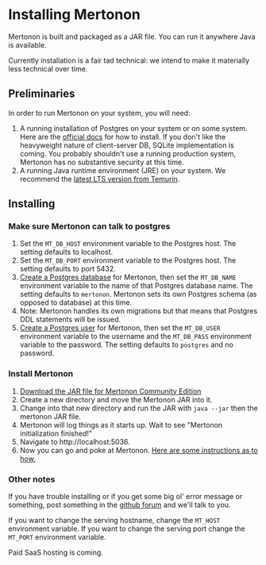 # Installing Mertonon

Mertonon is built and packaged as a JAR file. You can run it anywhere Java is available.

Currently installation is a fair tad technical: we intend to make it materially less technical over time.

## Preliminaries

In order to run Mertonon on your system, you will need:

1. A running installation of Postgres on your system or on some system. Here are the [official docs](https://www.postgresql.org/download/) for how to install. If you don't like the heavyweight nature of client-server DB, SQLite implementation is coming. You probably shouldn't use a running production system, Mertonon has no substantive security at this time.
2. A running Java runtime environment (JRE) on your system. We recommend the [latest LTS version from Temurin](https://adoptium.net/).

## Installing

### Make sure Mertonon can talk to postgres

1. Set the `MT_DB_HOST` environment variable to the Postgres host. The setting defaults to localhost.
2. Set the `MT_DB_PORT` environment variable to the Postgres host. The setting defaults to port 5432.
3. [Create a Postgres database](https://www.postgresql.org/docs/current/manage-ag-createdb.html) for Mertonon, then set the `MT_DB_NAME` environment variable to the name of that Postgres database name. The setting defaults to `mertonon`. Mertonon sets its own Postgres schema (as opposed to database) at this time.
4. Note: Mertonon handles its own migrations but that means that Postgres DDL statements will be issued.
5. [Create a Postgres user](https://www.postgresql.org/docs/current/sql-createuser.html) for Mertonon, then set the `MT_DB_USER` environment variable to the username and the `MT_DB_PASS` environment variable to the password. The setting defaults to `postgres` and no password.

### Install Mertonon

1. [Download the JAR file for Mertonon Community Edition](https://github.com/howonlee/mertonon/releases/)
2. Create a new directory and move the Mertonon JAR into it.
3. Change into that new directory and run the JAR with `java --jar` then the mertonon JAR file.
4. Mertonon will log things as it starts up. Wait to see "Mertonon initialization finished!"
5. Navigate to http://localhost:5036.
6. Now you can go and poke at Mertonon. [Here are some instructions as to how.](usage.md)

### Other notes

If you have trouble installing or if you get some big ol' error message or something, post something in the [github forum](https://github.com/howonlee/mertonon/discussions) and we'll talk to you.

If you want to change the serving hostname, change the `MT_HOST` environment variable. If you want to change the serving port change the `MT_PORT` environment variable.

Paid SaaS hosting is coming.
